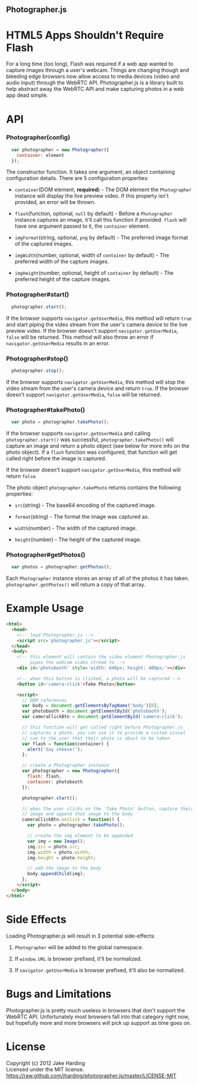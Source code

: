 Photographer.js
---------------

HTML5 Apps Shouldn't Require Flash
==================================

For a long time (too long), Flash was required if a web app wanted to capture images through a user's webcam. Things are changing though and bleeding edge browsers now allow access to media devices (video and audio input) through the WebRTC API. Photographer.js is a library built to help abstract away the WebRTC API and make capturing photos in a web app dead simple. 

API
===

### Photographer(config)

```javascript
  var photographer = new Photographer({ 
    container: element
  });
```

The constructor function. It takes one argument, an object containing configuration details. There are 5 configuration properties:

* `container`(DOM element, **required**) - The DOM element the `Photographer` instance will display the live preview video. If this property isn't provided, an error will be thrown.

* `flash`(function, optional, `null` by default) - Before a `Photographer` instance captures an image, it'll call this function if provided. `flash` will have one argument passed to it, the `container` element.

* `imgFormat`(string, optional, `png` by default) - The preferred image format of the captured images.

* `imgWidth`(number, optional, width of `container` by default) - The preferred width of the capture images.

* `imgHeight`(number, optional, height of `container` by default) - The preferred height of the capture images.

### Photographer#start()

```javascript
  photographer.start();
```

If the browser supports `navigator.getUserMedia`, this method will return `true` and start piping the video stream from the user's camera device to the live preview video. If the browser doesn't support `navigator.getUserMedia`, `false` will be returned. This method will also throw an error if `navigator.getUserMedia` results in an error.

### Photographer#stop()

```javascript
  photographer.stop();
```

If the browser supports `navigator.getUserMedia`, this method will stop the video stream from the user's camera device and return `true`. If the browser doesn't support `navigator.getUserMedia`, `false` will be returned.

### Photographer#takePhoto()

```javascript
  var photo = photographer.takePhoto();
```

If the browser supports `navigator.getUserMedia` and calling `photographer.start()` was successful, `photographer.takePhoto()` will capture an image and return a photo object (see below for more info on the photo object). If a `flash` function was configured, that function will get called right before the image is captured.

If the browser doesn't support `navigator.getUserMedia`, this method will return `false`.

The photo object `photographer.takePhoto` returns contains the following properties: 

* `src`(string) - The base64 encoding of the captured image.

* `format`(string) - The format the image was captured as. 

* `width`(number) - The width of the captured image.

* `height`(number) - The height of the captured image.

### Photographer#getPhotos()

```javascript
  var photos = photographer.getPhotos();
```

Each `Photographer` instance stores an array of all of the photos it has taken. `photographer.getPhotos()` will return a copy of that array.

Example Usage
=============

```html
<html>
  <head>
    <!-- load Photographer.js -->
    <script src='photographer.js'></script>
  </head>
  <body>
    <!-- this element will contain the video element Photographer.js
         pipes the webcam video stream to -->
    <div id='photobooth' style='width: 640px; height: 480px;'></div>

    <!-- when this button is clicked, a photo will be captured -->
    <button id='camera-click'>Take Photo</button>

    <script>
      // DOM references
      var body = document.getElementsByTagName('body')[0];
      var photobooth = document.getElementById('photobooth');
      var cameraClickBtn = document.getElementById('camera-click');

      // this function will get called right before Photographer.js
      // captures a photo. you can use it to provide a custom visual
      // cue to the user that their photo is about to be taken
      var flash = function(container) {
        alert('Say cheese!');
      };

      // create a Photographer instance  
      var photographer = new Photographer({
        flash: flash,
        container: photobooth
      });

      photographer.start();

      // when the user clicks on the 'Take Photo' button, capture their
      // image and append that image to the body
      cameraClickBtn.onclick = function() {
        var photo = photographer.takePhoto();

        // create the img element to be appended
        var img = new Image();
        img.src = photo.src;
        img.width = photo.width;
        img.height = photo.height;

        // add the image to the body
        body.appendChild(img);
      };
    </script>
  </body>
</html>
```

Side Effects
============

Loading Photographer.js will result in 3 potential side-effects:

1. `Photographer` will be added to the global namespace.

2. If `window.URL` is browser prefixed, it'll be normalized. 

3. If `navigator.getUserMedia` is browser prefixed, it'll also be normalized.

Bugs and Limitations
====================

Photographer.js is pretty much useless in browsers that don't support the WebRTC API. Unfortunately most browsers fall into that category right now, but hopefully more and more browsers will pick up support as time goes on.

License
=======

Copyright (c) 2012 Jake Harding  
Licensed under the MIT license.  
<https://raw.github.com/jharding/photographer.js/master/LICENSE-MIT>
